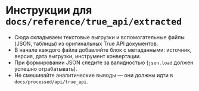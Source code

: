 # Инструкции для `docs/reference/true_api/extracted`

- Сюда складываем текстовые выгрузки и вспомогательные файлы (JSON, таблицы) из оригинальных True API документов.
- В начале каждого файла добавляйте блок с метаданными: источник, версия, дата выгрузки, инструмент конвертации.
- При формировании JSON следите за валидностью (`json.load` должен успешно отрабатывать).
- Не смешивайте аналитические выводы — они должны идти в `docs/processed/api/true_api`.
